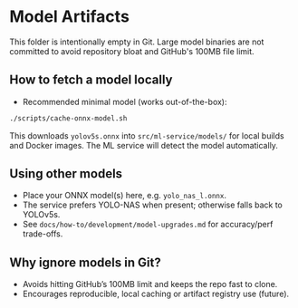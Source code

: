 # Model Artifacts

This folder is intentionally empty in Git. Large model binaries are not committed to avoid repository bloat and GitHub's 100MB file limit.

## How to fetch a model locally

- Recommended minimal model (works out-of-the-box):

```bash
./scripts/cache-onnx-model.sh
```

This downloads `yolov5s.onnx` into `src/ml-service/models/` for local builds and Docker images. The ML service will detect the model automatically.

## Using other models

- Place your ONNX model(s) here, e.g. `yolo_nas_l.onnx`.
- The service prefers YOLO-NAS when present; otherwise falls back to YOLOv5s.
- See `docs/how-to/development/model-upgrades.md` for accuracy/perf trade-offs.

## Why ignore models in Git?

- Avoids hitting GitHub’s 100MB limit and keeps the repo fast to clone.
- Encourages reproducible, local caching or artifact registry use (future).

